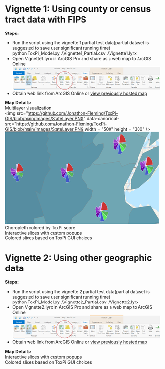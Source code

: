 # Vignette 1: Using county or census tract data with FIPS

**Steps:**  
* Run the script using the vignette 1 partial test data(partial dataset is suggested to save user significant running time)  
    python ToxPi_Model.py .\Vignette1_Partial.csv .\Vignette1.lyrx  
* Open Vignette1.lyrx in ArcGIS Pro and share as a web map to ArcGIS Online
<img src="https://github.com/Jonathon-Fleming/ToxPi-GIS/blob/main/Images/MapShare.png" data-canonical-  
src="https://github.com/Jonathon-Fleming/ToxPi-GIS/blob/main/Images/MapShare.png">
* Obtain web link from ArcGIS Online or [view previously hosted map](https://ncsu.maps.arcgis.com/home/webmap/viewer.html?webmap=56ebe2bf85a24995864b5eb833ba0b71)  

**Map Details:**  
Multilayer visualization  
<img src="https://github.com/Jonathon-Fleming/ToxPi-GIS/blob/main/Images/StateLayer.PNG" data-canonical-  
src="https://github.com/Jonathon-Fleming/ToxPi-GIS/blob/main/Images/StateLayer.PNG width = "500" height = "300" />
<img src="https://github.com/Jonathon-Fleming/ToxPi-GIS/blob/main/Images/CountyLayer.PNG" data-canonical-  
src="https://github.com/Jonathon-Fleming/ToxPi-GIS/blob/main/Images/CountyLayer.PNG" width = "500" height = "300" />
Choropleth colored by ToxPi score  
Interactive slices with custom popups  
Colored slices based on ToxPi GUI choices  

# Vignette 2: Using other geographic data

**Steps:**  
* Run the script using the vignette 2 partial test data(partial dataset is suggested to save user significant running time)  
    python ToxPi_Model.py .\Vignette2_Partial.csv .\Vignette2.lyrx  
* Open Vignette2.lyrx in ArcGIS Pro and share as a web map to ArcGIS Online
<img src="https://github.com/Jonathon-Fleming/ToxPi-GIS/blob/main/Images/MapShare.png" data-canonical-  
src="https://github.com/Jonathon-Fleming/ToxPi-GIS/blob/main/Images/MapShare.png">
* Obtain web link from ArcGIS Online or [view previously hosted map](https://ncsu.maps.arcgis.com/home/webmap/viewer.html?webmap=2fe3c45a41c347d6b922993df9bd9f26)  

**Map Details:**  
Interactive slices with custom popups  
Colored slices based on ToxPi GUI choices
